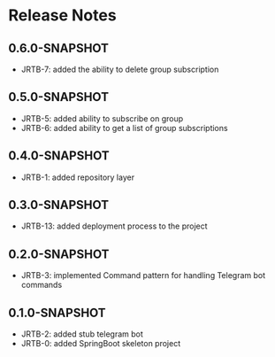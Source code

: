 # Release Notes

## 0.6.0-SNAPSHOT

* JRTB-7: added the ability to delete group subscription

## 0.5.0-SNAPSHOT

*   JRTB-5: added ability to subscribe on group
*   JRTB-6: added ability to get a list of group subscriptions

## 0.4.0-SNAPSHOT
* JRTB-1: added repository layer
## 0.3.0-SNAPSHOT
* JRTB-13: added deployment process to the project


## 0.2.0-SNAPSHOT
* JRTB-3: implemented Command pattern for handling Telegram bot commands
## 0.1.0-SNAPSHOT

* JRTB-2: added stub telegram bot
* JRTB-0: added SpringBoot skeleton project

